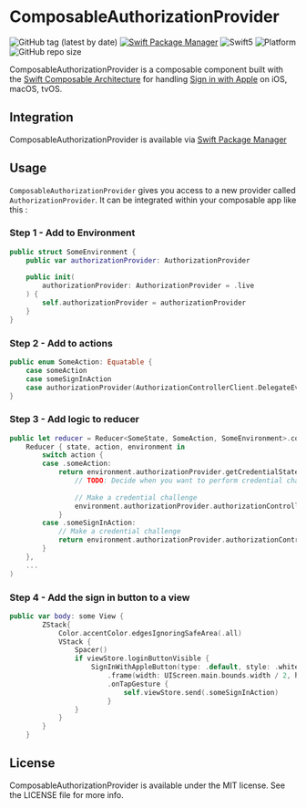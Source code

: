 # ComposableAuthorizationProvider

![GitHub tag (latest by date)](https://img.shields.io/github/v/tag/msigsbey/ComposableAuthorizationProvider)
[![Swift Package Manager](https://img.shields.io/badge/SPM-Compatible-brightgreen.svg?style=flat)](https://swift.org/package-manager)
![Swift5](https://img.shields.io/badge/Swift-5-orange.svg)
![Platform](https://img.shields.io/badge/platform-iOS|macOS|tvOS-blue.svg?style=flat)
![GitHub repo size](https://img.shields.io/github/repo-size/msigsbey/ComposableAuthorizationProvider)

ComposableAuthorizationProvider is a composable component built with the [Swift Composable Architecture](https://github.com/pointfreeco/swift-composable-architecture) for handling [Sign in with Apple](https://developer.apple.com/sign-in-with-apple/) on iOS, macOS, tvOS.

## Integration

ComposableAuthorizationProvider is available via [Swift Package Manager](https://swift.org/package-manager/)

## Usage 

`ComposableAuthorizationProvider` gives you access to a new provider called `AuthorizationProvider`. It can be integrated within your composable app like this : 

### Step 1 - Add to Environment
```swift
public struct SomeEnvironment {
    public var authorizationProvider: AuthorizationProvider
    
    public init(
        authorizationProvider: AuthorizationProvider = .live
    ) {
        self.authorizationProvider = authorizationProvider
    }
}
```

### Step 2 - Add to actions
```swift
public enum SomeAction: Equatable {
    case someAction
    case someSignInAction
    case authorizationProvider(AuthorizationControllerClient.DelegateEvent)
}
```

### Step 3 - Add logic to reducer
```swift
public let reducer = Reducer<SomeState, SomeAction, SomeEnvironment>.combine(
    Reducer { state, action, environment in
        switch action {
        case .someAction:
            return environment.authorizationProvider.getCredentialState("someUserId").eraseToEffect().map { state in
                // TODO: Decide when you want to perform credential challenges
                
                // Make a credential challenge
                environment.authorizationProvider.authorizationController.performRequest(.default).map(SomeAction.authorizationProvider)
            }
        case .someSignInAction:
            // Make a credential challenge
            return environment.authorizationProvider.authorizationController.performRequest(.default).map(SomeAction.authorizationProvider)
        }
    },
    ...
)
```

### Step 4 - Add the sign in button to a view
```swift
public var body: some View {
        ZStack{
            Color.accentColor.edgesIgnoringSafeArea(.all)
            VStack {
                Spacer()
                if viewStore.loginButtonVisible {
                    SignInWithAppleButton(type: .default, style: .white)
                        .frame(width: UIScreen.main.bounds.width / 2, height: 30)
                        .onTapGesture {
                            self.viewStore.send(.someSignInAction)
                        }
                }
            }
        }
    }

```

## License

ComposableAuthorizationProvider is available under the MIT license. See the LICENSE file for more info.
